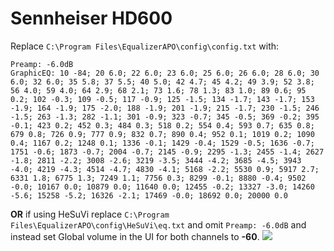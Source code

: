 # Sennheiser HD600
Replace `C:\Program Files\EqualizerAPO\config\config.txt` with:
```
Preamp: -6.0dB
GraphicEQ: 10 -84; 20 6.0; 22 6.0; 23 6.0; 25 6.0; 26 6.0; 28 6.0; 30 6.0; 32 6.0; 35 5.8; 37 5.5; 40 5.0; 42 4.7; 45 4.2; 49 3.9; 52 3.8; 56 4.0; 59 4.0; 64 2.9; 68 2.1; 73 1.6; 78 1.3; 83 1.0; 89 0.6; 95 0.2; 102 -0.3; 109 -0.5; 117 -0.9; 125 -1.5; 134 -1.7; 143 -1.7; 153 -1.9; 164 -1.9; 175 -2.0; 188 -1.9; 201 -1.9; 215 -1.7; 230 -1.5; 246 -1.5; 263 -1.3; 282 -1.1; 301 -0.9; 323 -0.7; 345 -0.5; 369 -0.2; 395 -0.1; 423 0.2; 452 0.3; 484 0.3; 518 0.2; 554 0.4; 593 0.7; 635 0.8; 679 0.8; 726 0.9; 777 0.9; 832 0.7; 890 0.4; 952 0.1; 1019 0.2; 1090 0.4; 1167 0.2; 1248 0.1; 1336 -0.1; 1429 -0.4; 1529 -0.5; 1636 -0.7; 1751 -0.6; 1873 -0.7; 2004 -0.7; 2145 -0.9; 2295 -1.3; 2455 -1.4; 2627 -1.8; 2811 -2.2; 3008 -2.6; 3219 -3.5; 3444 -4.2; 3685 -4.5; 3943 -4.0; 4219 -4.3; 4514 -4.7; 4830 -4.1; 5168 -2.2; 5530 0.9; 5917 2.7; 6331 1.8; 6775 1.3; 7249 1.1; 7756 0.3; 8299 -0.1; 8880 -0.4; 9502 -0.0; 10167 0.0; 10879 0.0; 11640 0.0; 12455 -0.2; 13327 -3.0; 14260 -5.6; 15258 -5.2; 16326 -2.1; 17469 -0.0; 18692 0.0; 20000 0.0
```
**OR** if using HeSuVi replace `C:\Program Files\EqualizerAPO\config\HeSuVi\eq.txt` and omit `Preamp: -6.0dB` and instead set Global volume in the UI for both channels to **-60**.
![](https://raw.githubusercontent.com/jaakkopasanen/AutoEq/master/results/SBAF-Serious/headphoncecom/onear/Sennheiser%20HD600/Sennheiser%20HD600.png)